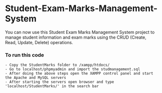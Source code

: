 # Student-Exam-Marks-Management-System
You can now use this Student Exam Marks Management System project to manage student information and exam marks using the CRUD (Create, Read, Update, Delete) operations.

### To run this code

```
- Copy the StudentMarks folder to /xampp/htdocs/
- Go to localhost/phpmyadmin and import the studmanagement.sql
- After doing the above steps open the XAMPP control panel and start the Apache and MySQL servers
- After starting the servers open browser and type 'localhost/StudentMarks/' in the search bar
```
